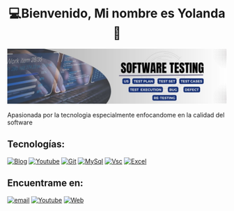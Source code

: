 <div align="center">
<h1 align="center">💻Bienvenido, Mi nombre es Yolanda 👋 </h1>
</div>
<img src="https://github.com/Yolanda-R/Yolanda-R/blob/main/Testing.jpg">
<!-- parrafo de presentacion del perfil-->
<p>Apasionada por la tecnologia especialmente enfocandome en la calidad del software </p>

<h2>Tecnologías:</h2>

[![Blog](https://img.shields.io/website?label=SujeitoProgramador.com&style=for-the-badge&url=https://sujeitoprogramador.com/)](https://sujeitoprogramador.com)
[![Youtube](https://img.shields.io/badge/Jira-0052CC?style=for-the-badge&logo=Jira&logoColor=white)](https://youtube.com/c/sujeitoprogramador)
[![Git](https://img.shields.io/badge/GIT-E44C30?style=for-the-badge&logo=git&logoColor=white)](--)
[![MySql](https://img.shields.io/badge/MySQL-005C84?style=for-the-badge&logo=mysql&logoColor=white)](--)
[![Vsc](https://img.shields.io/badge/Visual_Studio_Code-0078D4?style=for-the-badge&logo=visual%20studio%20code&logoColor=white)](--)
[![Excel](https://img.shields.io/badge/Microsoft_Excel-217346?style=for-the-badge&logo=microsoft-excel&logoColor=white)](--)

<h2>Encuentrame en:</h2>

[![email](https://img.shields.io/badge/Microsoft_Outlook-0078D4?style=for-the-badge&logo=microsoft-outlook&logoColor=white)](https://sujeitoprogramador.com)
[![Youtube](https://img.shields.io/badge/LinkedIn-0077B5?style=for-the-badge&logo=linkedin&logoColor=white)](https://youtube.com/c/sujeitoprogramador)
[![Web](https://img.shields.io/badge/website-000000?style=for-the-badge&logo=About.me&logoColor=white)](https://youtube.com/c/sujeitoprogramador)

<!--
**Yolanda-R/Yolanda-R** is a ✨ _special_ ✨ repository because its `README.md` (this file) appears on your GitHub profile.

Here are some ideas to get you started:

- 🔭 I’m currently working on ...
- 🌱 I’m currently learning ...
- 👯 I’m looking to collaborate on ...
- 🤔 I’m looking for help with ...
- 💬 Ask me about ...
- 📫 How to reach me: ...
- 😄 Pronouns: ...
- ⚡ Fun fact: ...
-->
